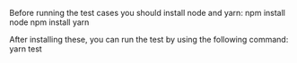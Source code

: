 Before running the test cases you should install node and yarn:
npm install node
npm install yarn

After installing these, you can run the test by using the following command:
yarn test
